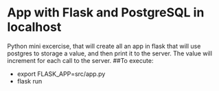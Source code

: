 # App with Flask and PostgreSQL in localhost
Python mini excercise, that will create all an app in flask that will use postgres to storage a value, and then print it to the server. The value will increment for each call to the server. 
##To execute:
- export FLASK_APP=src/app.py
- flask run
